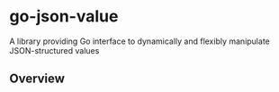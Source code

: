 # go-json-value
A library providing Go interface to dynamically and flexibly manipulate JSON-structured values

## Overview